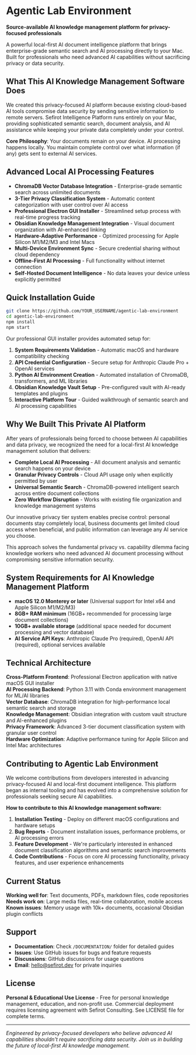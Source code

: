 # Agentic Lab Environment

**Source-available AI knowledge management platform for privacy-focused professionals**

A powerful local-first AI document intelligence platform that brings enterprise-grade semantic search and AI processing directly to your Mac. Built for professionals who need advanced AI capabilities without sacrificing privacy or data security.

## What This AI Knowledge Management Software Does

We created this privacy-focused AI platform because existing cloud-based AI tools compromise data security by sending sensitive information to remote servers. Sefirot Intelligence Platform runs entirely on your Mac, providing sophisticated semantic search, document analysis, and AI assistance while keeping your private data completely under your control.

**Core Philosophy**: Your documents remain on your device. AI processing happens locally. You maintain complete control over what information (if any) gets sent to external AI services.

## Advanced Local AI Processing Features

- **ChromaDB Vector Database Integration** - Enterprise-grade semantic search across unlimited documents
- **3-Tier Privacy Classification System** - Automatic content categorization with user control over AI access
- **Professional Electron GUI Installer** - Streamlined setup process with real-time progress tracking  
- **Obsidian Knowledge Management Integration** - Visual document organization with AI-enhanced linking
- **Hardware-Adaptive Performance** - Optimized processing for Apple Silicon M1/M2/M3 and Intel Macs
- **Multi-Device Environment Sync** - Secure credential sharing without cloud dependency
- **Offline-First AI Processing** - Full functionality without internet connection
- **Self-Hosted Document Intelligence** - No data leaves your device unless explicitly permitted

## Quick Installation Guide

```bash
git clone https://github.com/YOUR_USERNAME/agentic-lab-environment
cd agentic-lab-environment
npm install
npm start
```

Our professional GUI installer provides automated setup for:
1. **System Requirements Validation** - Automatic macOS and hardware compatibility checking
2. **API Credential Configuration** - Secure setup for Anthropic Claude Pro + OpenAI services  
3. **Python AI Environment Creation** - Automated installation of ChromaDB, transformers, and ML libraries
4. **Obsidian Knowledge Vault Setup** - Pre-configured vault with AI-ready templates and plugins
5. **Interactive Platform Tour** - Guided walkthrough of semantic search and AI processing capabilities

## Why We Built This Private AI Platform

After years of professionals being forced to choose between AI capabilities and data privacy, we recognized the need for a local-first AI knowledge management solution that delivers:

- **Complete Local AI Processing** - All document analysis and semantic search happens on your device
- **Granular Privacy Controls** - Cloud API usage only when explicitly permitted by user
- **Universal Semantic Search** - ChromaDB-powered intelligent search across entire document collections
- **Zero Workflow Disruption** - Works with existing file organization and knowledge management systems

Our innovative privacy tier system enables precise control: personal documents stay completely local, business documents get limited cloud access when beneficial, and public information can leverage any AI service you choose.

This approach solves the fundamental privacy vs. capability dilemma facing knowledge workers who need advanced AI document processing without compromising sensitive information security.

## System Requirements for AI Knowledge Management Platform

- **macOS 12.0 Monterey or later** (Universal support for Intel x64 and Apple Silicon M1/M2/M3)
- **8GB+ RAM minimum** (16GB+ recommended for processing large document collections)
- **10GB+ available storage** (additional space needed for document processing and vector database)
- **AI Service API Keys**: Anthropic Claude Pro (required), OpenAI API (required), optional services available

## Technical Architecture

**Cross-Platform Frontend**: Professional Electron application with native macOS GUI installer  
**AI Processing Backend**: Python 3.11 with Conda environment management for ML/AI libraries  
**Vector Database**: ChromaDB integration for high-performance local semantic search and storage  
**Knowledge Management**: Obsidian integration with custom vault structure and AI-enhanced plugins  
**Privacy Framework**: Advanced 3-tier document classification system with granular user control  
**Hardware Optimization**: Adaptive performance tuning for Apple Silicon and Intel Mac architectures

## Contributing to Agentic Lab Environment

We welcome contributions from developers interested in advancing privacy-focused AI and local-first document intelligence. This platform began as internal tooling and has evolved into a comprehensive solution for professionals seeking secure AI capabilities.

**How to contribute to this AI knowledge management software:**

1. **Installation Testing** - Deploy on different macOS configurations and hardware setups
2. **Bug Reports** - Document installation issues, performance problems, or AI processing errors  
3. **Feature Development** - We're particularly interested in enhanced document classification algorithms and semantic search improvements
4. **Code Contributions** - Focus on core AI processing functionality, privacy features, and user experience enhancements

## Current Status

**Working well for**: Text documents, PDFs, markdown files, code repositories  
**Needs work on**: Large media files, real-time collaboration, mobile access  
**Known issues**: Memory usage with 10k+ documents, occasional Obsidian plugin conflicts

## Support

- **Documentation**: Check `/DOCUMENTATION/` folder for detailed guides
- **Issues**: Use GitHub issues for bugs and feature requests  
- **Discussions**: GitHub discussions for usage questions
- **Email**: hello@sefirot.dev for private inquiries

## License

**Personal & Educational Use License** - Free for personal knowledge management, education, and non-profit use. Commercial deployment requires licensing agreement with Sefirot Consulting. See LICENSE file for complete terms.

---

*Engineered by privacy-focused developers who believe advanced AI capabilities shouldn't require sacrificing data security. Join us in building the future of local-first AI knowledge management.*